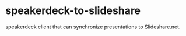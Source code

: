 speakerdeck-to-slideshare
=========================

speakerdeck client that can synchronize presentations to Slideshare.net.
